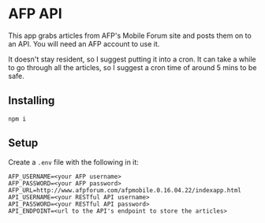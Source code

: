 # AFP API

This app grabs articles from AFP's Mobile Forum site and posts them on to an API. You will need an AFP account to use it.

It doesn't stay resident, so I suggest putting it into a cron. It can take a while to go through all the articles, so I suggest a cron time of around 5 mins to be safe.

## Installing

`npm i`

## Setup

Create a `.env` file with the following in it:

```
AFP_USERNAME=<your AFP username>
AFP_PASSWORD=<your AFP password>
AFP_URL=http://www.afpforum.com/afpmobile.0.16.04.22/indexapp.html
API_USERNAME=<your RESTful API username>
API_PASSWORD=<your RESTful API password>
API_ENDPOINT=<url to the API's endpoint to store the articles>
```
